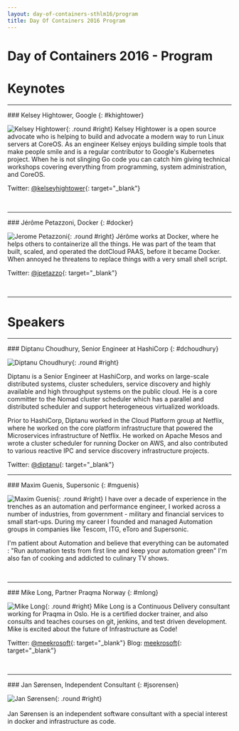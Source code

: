 ```yaml
---
layout: day-of-containers-sthlm16/program
title: Day Of Containers 2016 Program
---
```

# Day of Containers 2016 - Program


# Keynotes

<hr>
### Kelsey Hightower, Google
{: #khightower}

![Kelsey Hightower](/day-of-docker-osl15/images/speakers/khightower.png){: .round #right}
Kelsey Hightower is a open source advocate who is helping to build and advocate a modern way to run Linux servers at CoreOS. As an engineer Kelsey enjoys building simple tools that make people smile and is a regular contributor to Google's Kubernetes project. When he is not slinging Go code you can catch him giving technical workshops covering everything from programming, system administration, and CoreOS.

Twitter: [@kelseyhightower](https://twitter.com/kelseyhightower){: target="\_blank"}

<br/>
<hr>
### Jérôme Petazzoni, Docker 
{: #docker}

![Jerome Petazzoni](/day-of-containers-sthlm16/images/speakers/jerome.jpg){: .round #right}
Jérôme works at Docker, where he helps others to containerize all the things. He was part of the team that built, scaled, and operated the dotCloud PAAS, before it became Docker. When annoyed he threatens to replace things with a very small shell script.

Twitter: [@jpetazzo](https://twitter.com/jpetazzo?lang=en){: target="\_blank"}

<br/>
<hr>

# Speakers

<hr>
### Diptanu Choudhury, Senior Engineer at HashiCorp
{: #dchoudhury}

![Diptanu Choudhury](/day-of-docker-osl15/images/speakers/dchoudhury.jpg){: .round #right}

Diptanu is a Senior Engineer at HashiCorp, and works on large-scale distributed systems, cluster schedulers, service discovery and highly available and high throughput systems on the public cloud. He is a core committer to the Nomad cluster scheduler which has a parallel and distributed scheduler and support heterogeneous virtualized workloads.

Prior to HashiCorp, Diptanu worked in the Cloud Platform group at Netflix, where he worked on the core platform infrastructure that powered the Microservices infrastructure of Netflix. He worked on Apache Mesos and wrote a cluster scheduler for running Docker on AWS, and also contributed to various reactive IPC and service discovery infrastructure projects.

Twitter: [@diptanu](https://twitter.com/diptanu){: target="\_blank"}
<br/>

<hr>
### Maxim Guenis, Supersonic
{: #mguenis}

![Maxim Guenis](/day-of-containers-sthlm16/images/speakers/mguenis.jpg){: .round #right} 
I have over a decade of experience in the trenches as an automation and performance engineer, I worked across a number of industries, from government - military and financial services to small start-ups. During my career I founded and managed Automation groups in companies like Tescom, ITG, eToro and Supersonic.

I'm patient about Automation and believe that everything can be automated : "Run automation tests from first line and keep your automation green" I'm also fan of cooking and addicted to culinary TV shows.

<br/>

<hr>
### Mike Long, Partner Praqma Norway
{: #mlong}

![Mike Long](/day-of-docker-osl15/images/speakers/mlong.jpg){: .round #right} 
Mike Long is a Continuous Delivery consultant working for Praqma in Oslo.  He is a certified docker trainer, and also consults and teaches courses on git, jenkins, and test driven development.  Mike is excited about the future of Infrastructure as Code!

Twitter: [@meekrosoft](https://twitter.com/meekrosoft){: target="\_blank"}
Blog: [meekrosoft](https://meekrosoft.wordpress.com/){: target="\_blank"}

<br/>

<hr>
### Jan Sørensen, Independent Consultant
{: #jsorensen}

![Jan Sørensen](/day-of-docker-osl15/images/speakers/jsørensen.jpg){: .round #right} <br/><br/>
Jan Sørensen is an independent software consultant with a special interest in docker and infrastructure as code.
<br/>
<br/>


